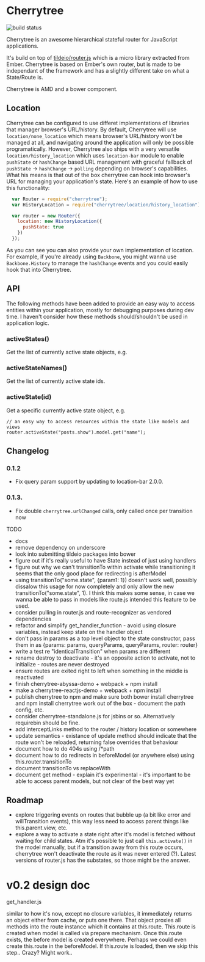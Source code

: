 # Cherrytree

![build status](https://www.codeship.io/projects/bb769230-5ec0-0131-1b78-16ee4fa09096/status)

Cherrytree is an awesome hierarchical stateful router for JavaScript applications.

It's build on top of [tildeio/router.js](https://github.com/tildeio/router.js) which is a micro library extracted from Ember. Cherrytree is based on Ember's own router, but is made to be independant of the framework and has a slightly different take on what a State/Route is.

Cherrytree is AMD and a bower component.

## Location

Cherrytree can be configured to use differet implementations of libraries that manager browser's URL/history. By default, Cherrytree will use `location/none_location` which means browser's URL/history won't be managed at all, and navigating around the application will only be possible programatically. However, Cherrytree also ships with a very versatile `location/history_location` which uses `location-bar` module to enable `pushState` or `hashChange` based URL management with graceful fallback of `pushState` -> `hashChange` -> `polling` depending on browser's capabilities. What his means is that out of the box cherrytree can hook into browser's URL for managing your application's state. Here's an example of how to use this functionality:

```js
  var Router = require("cherrytree");
  var HistoryLocation = require("cherrytree/location/history_location");

  var router = new Router({
    location: new HistoryLocation({
      pushState: true
    })
  });
```

As you can see you can also provide your own implementation of location. For example, if you're already using `Backbone`, you might wanna use `Backbone.History` to manage the `hashChange` events and you could easily hook that into Cherrytree.

## API

The following methods have been added to provide an easy way to access entities within your application, mostly for debugging purposes during dev time. I haven't consider how these methods should/shouldn't be used in application logic.

### activeStates()

Get the list of currently active state objects, e.g.

### activeStateNames()

Get the list of currently active state ids.

### activeState(id)

Get a specific currently active state object, e.g.

```
// an easy way to access resources within the state like models and views
router.activeState("posts.show").model.get("name");
```


## Changelog

### 0.1.2

* Fix query param support by updating to location-bar 2.0.0.

### 0.1.3.

* Fix double `cherrytree.urlChanged` calls, only called once per transition now


TODO
  * docs
  * remove dependency on underscore
  * look into submitting tildeio packages into bower
  * figure out if it's really useful to have State instead of just using handlers
  * figure out why we can't transitionTo within activate while transitioning
    it seems that the only good place for redirecting is afterModel
  * using transitionTo("some.state", {param1: 1}) doesn't work well, possibly dissalow
    this usage for now completely and only allow the new transitionTo("some.state", 1).
    I think this makes some sense, in case we wanna be able to pass in models like route.js
    intended this feature to be used.
  * consider pulling in router.js and route-recognizer as vendored dependencies
  * refactor and simplify get_handler_function - avoid using closure variables, instead keep state on the handler object
  * don't pass in params as a top level object to the state constructor, pass them in as {params: params, queryParams, queryParams, router: router}
  * write a test re "identicalTransition" when params are different
  * rename destroy to deactivate - it's an opposite action to activate, not to initialize - routes are never destroyed
  * ensure routes are exited right to left when something in the middle is reactivated
  * finish cherrytree-abyssa-demo + webpack + npm install
  * make a cherrytree-reactjs-demo + webpack + npm install
  * publish cherrytree to npm and make sure both bower install cherrytree and npm install cherrytree work out of the box - document the path config, etc.
  * consider cherrytree-standalone.js for jsbins or so. Alternatively requirebin should be fine.
  * add interceptLinks method to the router / history location or somewhere
  * update semantics - existance of update method should indicate that the route won't be reloaded, returning false overrides that behaviour
  * document how to do 404s using /*path
  * document how to do redirects in beforeModel (or anywhere else) using this.router.transitionTo
  * document transitionTo vs replaceWith
  * document get method - explain it's experimental - it's important to be able to access parent models, but not clear of the best way yet

## Roadmap

* explore triggering events on routes that bubble up (a bit like error and willTransition events), this way less need to access parent things like this.parent.view, etc.
* explore a way to activate a state right after it's model is fetched without waiting for child states. Atm it's possible to just call `this.activate()` in the model manually, but if a transition away from this route occurs, cherrytree won't deactivate the route as it was never entered (?). Latest versions of router.js has the substates, so those might be the answer.


# v0.2 design doc
  
get_handler.js

similar to how it's now, except no closure variables, it immediately returns an object either from cache, or puts one there. That object proxies all methods into the route instance which it contains at this.route. This.route is created when model is called via prepare mechanism. Once this.route exists, the before model is created everywhere. Perhaps we could even create this.route in the beforeModel. If this.route is loaded, then we skip this step.. Crazy? Might work..
